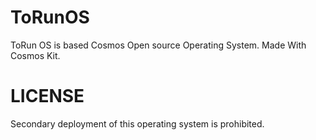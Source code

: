 # ToRunOS
ToRun OS is based Cosmos Open source Operating System.
Made With Cosmos Kit.

# LICENSE

Secondary deployment of this operating system is prohibited.
